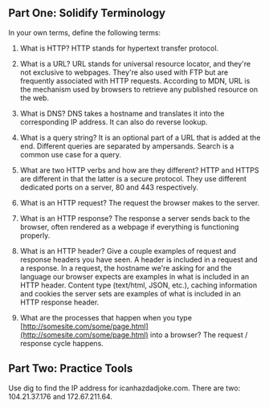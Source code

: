 ## Part One: Solidify Terminology

In your own terms, define the following terms:

1. What is HTTP?
HTTP stands for hypertext transfer protocol.

2. What is a URL?
URL stands for universal resource locator, and they're not exclusive to webpages. They're also used with FTP but are frequently associated with HTTP requests. According to MDN, URL is the mechanism used by browsers to retrieve any published resource on the web.


3. What is DNS? 
DNS takes a hostname and translates it into the corresponding IP address. It can also do reverse lookup.

4. What is a query string?
It is an optional part of a URL that is added at the end. Different queries are separated by ampersands. Search is a common use case for a query.

5. What are two HTTP verbs and how are they different?
HTTP and HTTPS are different in that the latter is a secure protocol. They use different dedicated ports on a server, 80 and 443 respectively.

6. What is an HTTP request?
The request the browser makes to the server.

7. What is an HTTP response?
The response a server sends back to the browser, often rendered as a webpage if everything is functioning properly.

8. What is an HTTP header? Give a couple examples of request and response headers you have seen.
A header is included in a request and a response. In a request, the hostname we're asking for and the language our browser expects are examples in what is included in an HTTP header. Content type (text/html, JSON, etc.), caching information and cookies the server sets are examples of what is included in an HTTP response header.

9. What are the processes that happen when you type [http://somesite.com/some/page.html](http://somesite.com/some/page.html) into a browser?
The request / response cycle happens.

## Part Two: Practice Tools

Use dig to find the IP address for icanhazdadjoke.com. 
There are two: 104.21.37.176 and 172.67.211.64.
